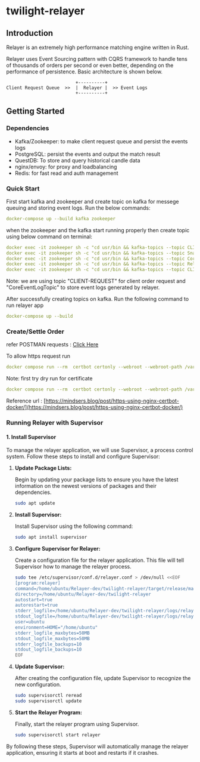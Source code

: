 # twilight-relayer

## Introduction

Relayer is an extremely high performance matching engine written in Rust.

Relayer uses Event Sourcing pattern with CQRS framework to handle tens of thousands of orders per second or even better, depending on the performance of persistence. Basic architecture is shown below.

```
                          +----------+
Client Request Queue  >>  |  Relayer |  >> Event Logs
                          +----------+
```

## Getting Started

### Dependencies

- Kafka/Zookeeper: to make client request queue and persist the events logs
- PostgreSQL: persist the events and output the match result
- QuestDB: To store and query historical candle data
- nginx/envoy: for proxy and loadbalancing
- Redis: for fast read and auth management

### Quick Start

First start kafka and zookeeper and create topic on kafka for messege queuing and storing event logs.
Run the below commands:

```yaml
docker-compose up --build kafka zookeeper
```

when the zookeeper and the kafka start running properly then create topic using below command on terminal:

```yaml
docker exec -it zookeeper sh -c "cd usr/bin && kafka-topics --topic CLIENT-REQUEST --create --zookeeper zookeeper:2181 --partitions 1 --replication-factor 1 --config retention.ms=-1 --config cleanup.policy=compact --config message.timestamp.type=LogAppendTime" && \
docker exec -it zookeeper sh -c "cd usr/bin && kafka-topics --topic SnapShotLogTopic --create --zookeeper zookeeper:2181 --partitions 1 --replication-factor 1 --config retention.ms=-1 --config cleanup.policy=compact --config message.timestamp.type=LogAppendTime" && \
docker exec -it zookeeper sh -c "cd usr/bin && kafka-topics --topic CoreEventLogTopic --create --zookeeper zookeeper:2181 --partitions 1 --replication-factor 1 --config retention.ms=-1 --config cleanup.policy=compact --config message.timestamp.type=LogAppendTime" && \
docker exec -it zookeeper sh -c "cd usr/bin && kafka-topics --topic RelayerStateQueue --create --zookeeper zookeeper:2181 --partitions 1 --replication-factor 1 --config retention.ms=-1 --config cleanup.policy=compact --config message.timestamp.type=LogAppendTime" && \
docker exec -it zookeeper sh -c "cd usr/bin && kafka-topics --topic CLIENT-FAILED-REQUEST --create --zookeeper zookeeper:2181 --partitions 1 --replication-factor 1 --config retention.ms=-1 --config cleanup.policy=compact --config message.timestamp.type=LogAppendTime"
```

Note: we are using topic "CLIENT-REQUEST" for client order request and "CoreEventLogTopic" to store event logs generated by relayer.

After successfully creating topics on kafka. Run the following command to run relayer app

```yaml
docker-compose up --build
```

### Create/Settle Order

refer POSTMAN requests : [Click Here](./Postman%20Requests/Postman%20Requests.postman_collection.json)

To allow https request run

```yaml
docker compose run --rm  certbot certonly --webroot --webroot-path /var/www/certbot/ -d example.org
```

Note: first try dry run for certificate

```yaml
docker compose run --rm  certbot certonly --webroot --webroot-path /var/www/certbot/ --dry-run -d example.org
```

Reference url : [https://mindsers.blog/post/https-using-nginx-certbot-docker/](https://mindsers.blog/post/https-using-nginx-certbot-docker/)

### Running Relayer with Supervisor

#### 1. Install Supervisor

To manage the relayer application, we will use Supervisor, a process control system. Follow these steps to install and configure Supervisor:

1. **Update Package Lists:**

   Begin by updating your package lists to ensure you have the latest information on the newest versions of packages and their dependencies.

   ```bash
   sudo apt update
   ```

2. **Install Supervisor:**

   Install Supervisor using the following command:

   ```bash
   sudo apt install supervisor
   ```

3. **Configure Supervisor for Relayer:**

   Create a configuration file for the relayer application. This file will tell Supervisor how to manage the relayer process.

   ```bash
   sudo tee /etc/supervisor/conf.d/relayer.conf > /dev/null <<EOF
   [program:relayer]
   command=/home/ubuntu/Relayer-dev/twilight-relayer/target/release/main
   directory=/home/ubuntu/Relayer-dev/twilight-relayer
   autostart=true
   autorestart=true
   stderr_logfile=/home/ubuntu/Relayer-dev/twilight-relayer/logs/relayer.err.log
   stdout_logfile=/home/ubuntu/Relayer-dev/twilight-relayer/logs/relayer.out.log
   user=ubuntu
   environment=HOME="/home/ubuntu"
   stderr_logfile_maxbytes=50MB
   stdout_logfile_maxbytes=50MB
   stderr_logfile_backups=10
   stdout_logfile_backups=10
   EOF
   ```

4. **Update Supervisor:**

   After creating the configuration file, update Supervisor to recognize the new configuration.

   ```bash
   sudo supervisorctl reread
   sudo supervisorctl update
   ```

5. **Start the Relayer Program:**

   Finally, start the relayer program using Supervisor.

   ```bash
   sudo supervisorctl start relayer
   ```

By following these steps, Supervisor will automatically manage the relayer application, ensuring it starts at boot and restarts if it crashes.
